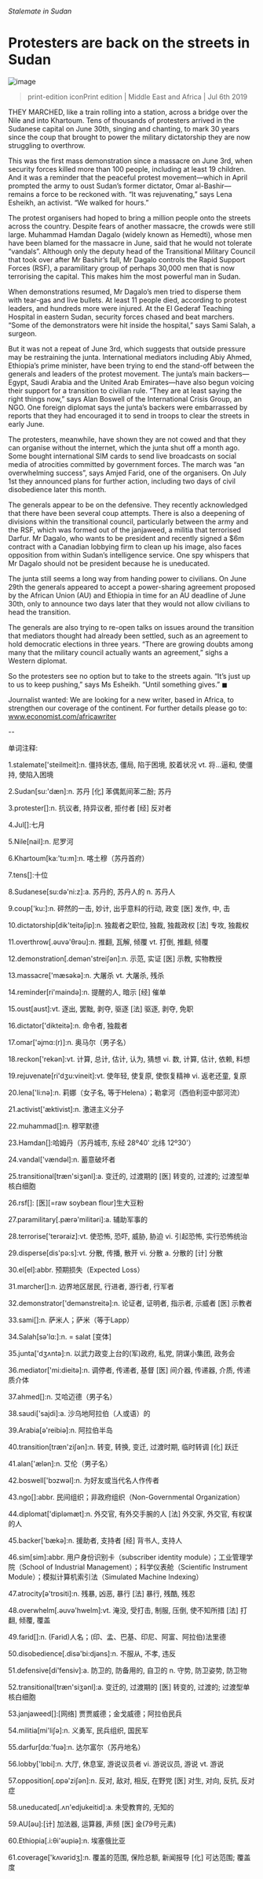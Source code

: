 ###### Stalemate in Sudan
# Protesters are back on the streets in Sudan 
![image](images/20190706_MAP003_0.jpg) 
> print-edition iconPrint edition | Middle East and Africa | Jul 6th 2019 
THEY MARCHED, like a train rolling into a station, across a bridge over the Nile and into Khartoum. Tens of thousands of protesters arrived in the Sudanese capital on June 30th, singing and chanting, to mark 30 years since the coup that brought to power the military dictatorship they are now struggling to overthrow. 
This was the first mass demonstration since a massacre on June 3rd, when security forces killed more than 100 people, including at least 19 children. And it was a reminder that the peaceful protest movement—which in April prompted the army to oust Sudan’s former dictator, Omar al-Bashir—remains a force to be reckoned with. “It was rejuvenating,” says Lena Esheikh, an activist. “We walked for hours.” 
The protest organisers had hoped to bring a million people onto the streets across the country. Despite fears of another massacre, the crowds were still large. Muhammad Hamdan Dagalo (widely known as Hemedti), whose men have been blamed for the massacre in June, said that he would not tolerate “vandals”. Although only the deputy head of the Transitional Military Council that took over after Mr Bashir’s fall, Mr Dagalo controls the Rapid Support Forces (RSF), a paramilitary group of perhaps 30,000 men that is now terrorising the capital. This makes him the most powerful man in Sudan. 
When demonstrations resumed, Mr Dagalo’s men tried to disperse them with tear-gas and live bullets. At least 11 people died, according to protest leaders, and hundreds more were injured. At the El Gederaf Teaching Hospital in eastern Sudan, security forces chased and beat marchers. “Some of the demonstrators were hit inside the hospital,” says Sami Salah, a surgeon. 
But it was not a repeat of June 3rd, which suggests that outside pressure may be restraining the junta. International mediators including Abiy Ahmed, Ethiopia’s prime minister, have been trying to end the stand-off between the generals and leaders of the protest movement. The junta’s main backers—Egypt, Saudi Arabia and the United Arab Emirates—have also begun voicing their support for a transition to civilian rule. “They are at least saying the right things now,” says Alan Boswell of the International Crisis Group, an NGO. One foreign diplomat says the junta’s backers were embarrassed by reports that they had encouraged it to send in troops to clear the streets in early June. 
The protesters, meanwhile, have shown they are not cowed and that they can organise without the internet, which the junta shut off a month ago. Some bought international SIM cards to send live broadcasts on social media of atrocities committed by government forces. The march was “an overwhelming success”, says Amjed Farid, one of the organisers. On July 1st they announced plans for further action, including two days of civil disobedience later this month. 
The generals appear to be on the defensive. They recently acknowledged that there have been several coup attempts. There is also a deepening of divisions within the transitional council, particularly between the army and the RSF, which was formed out of the janjaweed, a militia that terrorised Darfur. Mr Dagalo, who wants to be president and recently signed a $6m contract with a Canadian lobbying firm to clean up his image, also faces opposition from within Sudan’s intelligence service. One spy whispers that Mr Dagalo should not be president because he is uneducated. 
The junta still seems a long way from handing power to civilians. On June 29th the generals appeared to accept a power-sharing agreement proposed by the African Union (AU) and Ethiopia in time for an AU deadline of June 30th, only to announce two days later that they would not allow civilians to head the transition. 
The generals are also trying to re-open talks on issues around the transition that mediators thought had already been settled, such as an agreement to hold democratic elections in three years. “There are growing doubts among many that the military council actually wants an agreement,” sighs a Western diplomat. 
So the protesters see no option but to take to the streets again. “It’s just up to us to keep pushing,” says Ms Esheikh. “Until something gives.” ◼ 
Journalist wanted: We are looking for a new writer, based in Africa, to strengthen our coverage of the continent. For further details please go to: www.economist.com/africawriter 
-- 
 单词注释:
1.stalemate['steilmeit]:n. 僵持状态, 僵局, 陷于困境, 胶着状况 vt. 将...逼和, 使僵持, 使陷入困境 
2.Sudan[su:'dæn]:n. 苏丹 [化] 苯偶氮间苯二酚; 苏丹 
3.protester[]:n. 抗议者, 持异议者, 拒付者 [经] 反对者 
4.Jul[]:七月 
5.Nile[nail]:n. 尼罗河 
6.Khartoum[ka:'tu:m]:n. 喀土穆（苏丹首府） 
7.tens[]:十位 
8.Sudanese[su:dә'ni:z]:a. 苏丹的, 苏丹人的 n. 苏丹人 
9.coup['ku:]:n. 砰然的一击, 妙计, 出乎意料的行动, 政变 [医] 发作, 中, 击 
10.dictatorship[dik'teitәʃip]:n. 独裁者之职位, 独裁, 独裁政权 [法] 专攻, 独裁权 
11.overthrow[.әuvә'θrәu]:n. 推翻, 瓦解, 倾覆 vt. 打倒, 推翻, 倾覆 
12.demonstration[.demәn'streiʃәn]:n. 示范, 实证 [医] 示教, 实物教授 
13.massacre['mæsәkә]:n. 大屠杀 vt. 大屠杀, 残杀 
14.reminder[ri'maindә]:n. 提醒的人, 暗示 [经] 催单 
15.oust[aust]:vt. 逐出, 罢黜, 剥夺, 驱逐 [法] 驱逐, 剥夺, 免职 
16.dictator['dikteitә]:n. 命令者, 独裁者 
17.omar['әjmɑ:(r)]:n. 奥马尔（男子名） 
18.reckon['rekәn]:vt. 计算, 总计, 估计, 认为, 猜想 vi. 数, 计算, 估计, 依赖, 料想 
19.rejuvenate[ri'dʒu:vineit]:vt. 使年轻, 使复原, 使恢复精神 vi. 返老还童, 复原 
20.lena['li:nә]:n. 莉娜（女子名, 等于Helena）；勒拿河（西伯利亚中部河流） 
21.activist['æktivist]:n. 激进主义分子 
22.muhammad[]:n. 穆罕默德 
23.Hamdan[]:哈姆丹（苏丹城市, 东经 28º40' 北纬 12º30'） 
24.vandal['vændәl]:n. 蓄意破坏者 
25.transitional[træn'siʒәnl]:a. 变迁的, 过渡期的 [医] 转变的, 过渡的; 过渡型单核白细胞 
26.rsf[]: [医][=raw soybean flour]生大豆粉 
27.paramilitary[.pærә'militәri]:a. 辅助军事的 
28.terrorise['terәraiz]:vt. 使恐怖, 恐吓, 威胁, 胁迫 vi. 引起恐怖, 实行恐怖统治 
29.disperse[dis'pә:s]:vt. 分散, 传播, 散开 vi. 分散 a. 分散的 [计] 分散 
30.el[el]:abbr. 预期损失（Expected Loss） 
31.marcher[]:n. 边界地区居民, 行进者, 游行者, 行军者 
32.demonstrator['demәnstreitә]:n. 论证者, 证明者, 指示者, 示威者 [医] 示教者 
33.sami[]:n. 萨米人；萨米（等于Lapp） 
34.Salah[sә'lɑ:]:n. = salat [变体] 
35.junta['dʒʌntә]:n. 以武力政变上台的(军)政府, 私党, 阴谋小集团, 政务会 
36.mediator['mi:dieitә]:n. 调停者, 传递者, 基督 [医] 间介器, 传递器, 介质, 传递质介体 
37.ahmed[]:n. 艾哈迈德（男子名） 
38.saudi['sajdi]:a. 沙乌地阿拉伯（人或语）的 
39.Arabia[ә'reibiә]:n. 阿拉伯半岛 
40.transition[træn'ziʃәn]:n. 转变, 转换, 变迁, 过渡时期, 临时转调 [化] 跃迁 
41.alan['ælәn]:n. 艾伦（男子名） 
42.boswell['bɔzwәl]:n. 为好友或当代名人作传者 
43.ngo[]:abbr. 民间组织；非政府组织（Non-Governmental Organization） 
44.diplomat['diplәmæt]:n. 外交官, 有外交手腕的人 [法] 外交家, 外交官, 有权谋的人 
45.backer['bækә]:n. 援助者, 支持者 [经] 背书人, 支持人 
46.sim[sim]:abbr. 用户身份识别卡（subscriber identity module）；工业管理学院（School of Industrial Management）；科学仪表舱（Scientific Instrument Module）；模拟计算机索引法（Simulated Machine Indexing） 
47.atrocity[ә'trɒsiti]:n. 残暴, 凶恶, 暴行 [法] 暴行, 残酷, 残忍 
48.overwhelm[.әuvә'hwelm]:vt. 淹没, 受打击, 制服, 压倒, 使不知所措 [法] 打翻, 倾覆, 覆盖 
49.farid[]:n. (Farid)人名；(印、孟、巴基、印尼、阿富、阿拉伯)法里德 
50.disobedience[.disә'bi:djәns]:n. 不服从, 不孝, 违反 
51.defensive[di'fensiv]:a. 防卫的, 防备用的, 自卫的 n. 守势, 防卫姿势, 防卫物 
52.transitional[træn'siʒәnl]:a. 变迁的, 过渡期的 [医] 转变的, 过渡的; 过渡型单核白细胞 
53.janjaweed[]:[网络] 贾贾威德；金戈威德；阿拉伯民兵 
54.militia[mi'liʃә]:n. 义勇军, 民兵组织, 国民军 
55.darfur[dɑ:'fuə]:n. 达尔富尔（苏丹地名） 
56.lobby['lɒbi]:n. 大厅, 休息室, 游说议员者 vi. 游说议员, 游说 vt. 游说 
57.opposition[.ɒpә'ziʃәn]:n. 反对, 敌对, 相反, 在野党 [医] 对生, 对向, 反抗, 反对症 
58.uneducated[.ʌn'edjukeitid]:a. 未受教育的, 无知的 
59.AU[әu]:[计] 加法器, 运算器, 声频 [医] 金(79号元素) 
60.Ethiopia[.i:θi'әupiә]:n. 埃塞俄比亚 
61.coverage['kʌvәridʒ]:n. 覆盖的范围, 保险总额, 新闻报导 [化] 可达范围; 覆盖度 
